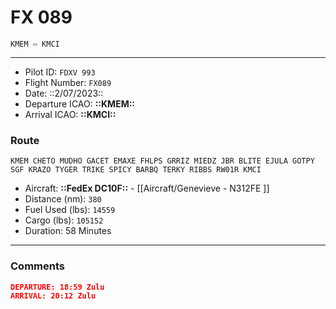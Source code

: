 # FX 089

`KMEM ⇨ KMCI`

---

- Pilot ID: `FDXV 993`
- Flight Number: `FX089`
- Date: ::2/07/2023::
- Departure ICAO: **::KMEM::**
- Arrival ICAO: **::KMCI::**

### Route

```other
KMEM CHETO MUDHO GACET EMAXE FHLPS GRRIZ MIEDZ JBR BLITE EJULA GOTPY SGF KRAZO TYGER TRIKE SPICY BARBQ TERKY RIBBS RW01R KMCI
```

- Aircraft: **::FedEx DC10F::** - [[Aircraft/Genevieve - N312FE ]]
- Distance (nm): `380`
- Fuel Used (lbs): `14559`
- Cargo (lbs): `105152`
- Duration: 58 Minutes

---

### Comments

```json
DEPARTURE: 18:59 Zulu
ARRIVAL: 20:12 Zulu
```


